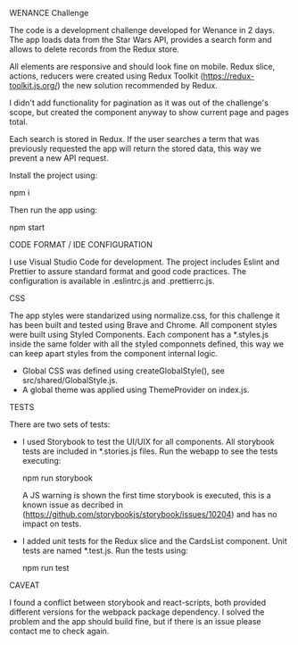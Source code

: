 WENANCE Challenge

The code is a development challenge developed for Wenance in 2 days. The app
loads data from the Star Wars API, provides a search form and allows to delete
records from the Redux store.

All elements are responsive and should look fine on mobile. Redux slice,
actions, reducers were created using Redux Toolkit
(https://redux-toolkit.js.org/) the new solution recommended by Redux.

I didn't add functionality for pagination as it was out of the challenge's
scope, but created the component anyway to show current page and pages total.

Each search is stored in Redux. If the user searches a term that was previously
requested the app will return the stored data, this way we prevent a new API
request.

Install the project using:

npm i

Then run the app using:

npm start

CODE FORMAT / IDE CONFIGURATION

I use Visual Studio Code for development. The project includes Eslint and
Prettier to assure standard format and good code practices. The configuration is
available in .eslintrc.js and .prettierrc.js.

CSS

The app styles were standarized using normalize.css, for this challenge it has
been built and tested using Brave and Chrome. All component styles were built
using Styled Components. Each component has a \*.styles.js inside the same
folder with all the styled componnets defined, this way we can keep apart styles
from the component internal logic.

- Global CSS was defined using createGlobalStyle(), see
  src/shared/GlobalStyle.js.
- A global theme was applied using ThemeProvider on index.js.

TESTS

There are two sets of tests:

- I used Storybook to test the UI/UIX for all components. All storybook tests
  are included in \*.stories.js files. Run the webapp to see the tests
  executing:

  npm run storybook

  A JS warning is shown the first time storybook is executed, this is a known
  issue as decribed in (https://github.com/storybookjs/storybook/issues/10204)
  and has no impact on tests.

- I added unit tests for the Redux slice and the CardsList component. Unit tests
  are named \*.test.js. Run the tests using:

  npm run test

CAVEAT

I found a conflict between storybook and react-scripts, both provided different
versions for the webpack package dependency. I solved the problem and the app
should build fine, but if there is an issue please contact me to check again.
